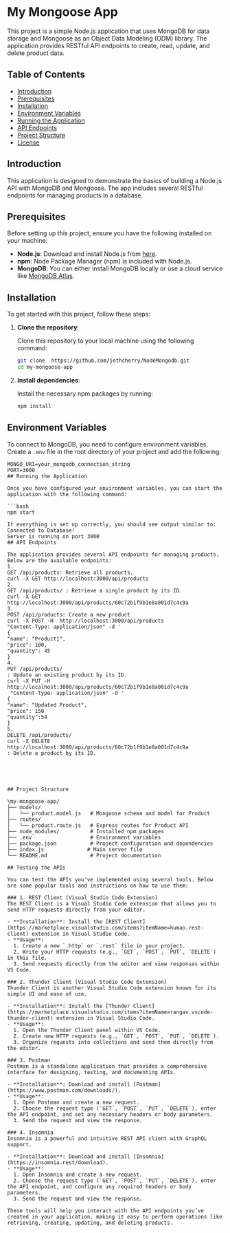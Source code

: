 # My Mongoose App

This project is a simple Node.js application that uses MongoDB for data storage and Mongoose as an Object Data Modeling (ODM) library. The application provides RESTful API endpoints to create, read, update, and delete product data.

## Table of Contents

- [Introduction](#introduction)
- [Prerequisites](#prerequisites)
- [Installation](#installation)
- [Environment Variables](#environment-variables)
- [Running the Application](#running-the-application)
- [API Endpoints](#api-endpoints)
- [Project Structure](#project-structure)
- [License](#license)

## Introduction

This application is designed to demonstrate the basics of building a Node.js API with MongoDB and Mongoose. The app includes several RESTful endpoints for managing products in a database.

## Prerequisites

Before setting up this project, ensure you have the following installed on your machine:

- **Node.js**: Download and install Node.js from [here](https://nodejs.org/).
- **npm**: Node Package Manager (npm) is included with Node.js.
- **MongoDB**: You can either install MongoDB locally or use a cloud service like [MongoDB Atlas](https://www.mongodb.com/cloud/atlas).

## Installation

To get started with this project, follow these steps:

1. **Clone the repository**:

    Clone this repository to your local machine using the following command:

    ```bash
    git clone  https://github.com/jethcherry/NodeMongodb.git
    cd my-mongoose-app
    ```

2. **Install dependencies**:

    Install the necessary npm packages by running:

    ```bash
    npm install
    ```

## Environment Variables

To connect to MongoDB, you need to configure environment variables. Create a `.env` file in the root directory of your project and add the following:

```plaintext
MONGO_URI=your_mongodb_connection_string
PORT=3000
## Running the Application

Once you have configured your environment variables, you can start the application with the following command:

```bash
npm start

If everything is set up correctly, you should see output similar to:
Connected to Database!
Server is running on port 3000
## API Endpoints

The application provides several API endpoints for managing products. Below are the available endpoints:
1.
GET /api/products: Retrieve all products.
curl -X GET http://localhost:3000/api/products
2.
GET /api/products/ : Retrieve a single product by its ID.
curl -X GET http://localhost:3000/api/products/60c72b1f9b1e8a001d7c4c9a
3.
POST /api/products: Create a new product
curl -X POST -H  http://localhost:3000/api/products
"Content-Type: application/json" -d '
{
"name": "Product1",
"price": 100,
"quantity": 45
}
4.
PUT /api/products/
: Update an existing product by its ID.
curl -X PUT -H  http://localhost:3000/api/products/60c72b1f9b1e8a001d7c4c9a
 "Content-Type: application/json" -d '
{
"name": "Updated Product",
"price": 150
"quantity":54
}
5.
DELETE /api/products/
curl -X DELETE http://localhost:3000/api/products/60c72b1f9b1e8a001d7c4c9a
: Delete a product by its ID.





## Project Structure

\my-mongoose-app/
├── models/
│   └── product.model.js   # Mongoose schema and model for Product
├── routes/
│   └── product.route.js   # Express routes for Product API
├── node_modules/          # Installed npm packages
├── .env                   # Environment variables
├── package.json           # Project configuration and dependencies
├── index.js              # Main server file
└── README.md              # Project documentation

## Testing the APIs

You can test the APIs you've implemented using several tools. Below are some popular tools and instructions on how to use them:

### 1. REST Client (Visual Studio Code Extension)
The REST Client is a Visual Studio Code extension that allows you to send HTTP requests directly from your editor.

- **Installation**: Install the [REST Client](https://marketplace.visualstudio.com/items?itemName=humao.rest-client) extension in Visual Studio Code.
- **Usage**:
  1. Create a new `.http` or `.rest` file in your project.
  2. Write your HTTP requests (e.g., `GET`, `POST`, `PUT`, `DELETE`) in this file.
  3. Send requests directly from the editor and view responses within VS Code.

### 2. Thunder Client (Visual Studio Code Extension)
Thunder Client is another Visual Studio Code extension known for its simple UI and ease of use.

- **Installation**: Install the [Thunder Client](https://marketplace.visualstudio.com/items?itemName=rangav.vscode-thunder-client) extension in Visual Studio Code.
- **Usage**:
  1. Open the Thunder Client panel within VS Code.
  2. Create new HTTP requests (e.g., `GET`, `POST`, `PUT`, `DELETE`).
  3. Organize requests into collections and send them directly from the editor.

### 3. Postman
Postman is a standalone application that provides a comprehensive interface for designing, testing, and documenting APIs.

- **Installation**: Download and install [Postman](https://www.postman.com/downloads/).
- **Usage**:
  1. Open Postman and create a new request.
  2. Choose the request type (`GET`, `POST`, `PUT`, `DELETE`), enter the API endpoint, and set any necessary headers or body parameters.
  3. Send the request and view the response.

### 4. Insomnia
Insomnia is a powerful and intuitive REST API client with GraphQL support.

- **Installation**: Download and install [Insomnia](https://insomnia.rest/download).
- **Usage**:
  1. Open Insomnia and create a new request.
  2. Choose the request type (`GET`, `POST`, `PUT`, `DELETE`), enter the API endpoint, and configure any required headers or body parameters.
  3. Send the request and view the response.

These tools will help you interact with the API endpoints you’ve created in your application, making it easy to perform operations like retrieving, creating, updating, and deleting products.


